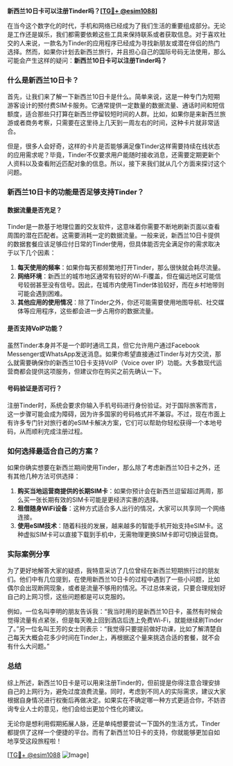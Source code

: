 **新西兰10日卡可以注册Tinder吗？[[TG💪+ @esim1088](https://t.me/s/esim1088)]**

在当今这个数字化的时代，手机和网络已经成为了我们生活的重要组成部分。无论是工作还是娱乐，我们都需要依赖这些工具来保持联系或者获取信息。对于喜欢社交的人来说，一款名为Tinder的应用程序已经成为寻找新朋友或潜在伴侣的热门选择。然而，如果你计划去新西兰旅行，并且担心自己的国际号码无法使用，那么可能会产生这样的疑问：**新西兰10日卡可以注册Tinder吗？**

### 什么是新西兰10日卡？

首先，让我们来了解一下新西兰10日卡是什么。简单来说，这是一种专门为短期游客设计的预付费SIM卡服务。它通常提供一定数量的数据流量、通话时间和短信额度，适合那些只打算在新西兰停留较短时间的人群。比如，如果你是来新西兰旅游或者商务考察，只需要在这里待上几天到一周左右的时间，这种卡片就非常适合。

但是，很多人会好奇，这样的卡片是否能够满足像Tinder这样需要持续在线状态的应用需求呢？毕竟，Tinder不仅要求用户能随时接收消息，还需要定期更新个人资料以及查看附近匹配对象的信息。所以，接下来我们就从几个方面来探讨这个问题。

### 新西兰10日卡的功能是否足够支持Tinder？

#### 数据流量是否充足？
Tinder是一款基于地理位置的交友软件，这意味着你需要不断地刷新页面以查看周围的潜在匹配者。这需要消耗一定的数据流量。一般来说，新西兰10日卡提供的数据套餐应该足够应付日常的Tinder使用，但具体能否完全满足你的需求取决于以下几个因素：

1. **每天使用的频率**：如果你每天都频繁地打开Tinder，那么很快就会耗尽流量。
2. **网络环境**：新西兰的城市地区通常有较好的Wi-Fi覆盖，但在偏远地区可能信号较弱甚至没有信号。因此，在城市内使用Tinder体验较好，而在乡村地带则可能会遇到困难。
3. **其他应用的使用情况**：除了Tinder之外，你还可能需要使用地图导航、社交媒体等应用程序，这些都会进一步占用你的数据流量。

#### 是否支持VoIP功能？
虽然Tinder本身并不是一个即时通讯工具，但它允许用户通过Facebook Messenger或WhatsApp发送消息。如果你希望直接通过Tinder与对方交流，那么就需要确保你的新西兰10日卡支持VoIP（Voice over IP）功能。大多数现代运营商都会提供这项服务，但建议你在购买之前先确认一下。

#### 号码验证是否可行？
注册Tinder时，系统会要求你输入手机号码进行身份验证。对于国际旅客而言，这一步骤可能会成为障碍，因为许多国家的号码格式并不兼容。不过，现在市面上有许多专门针对旅行者的eSIM卡解决方案，它们可以帮助你轻松获得一个本地号码，从而顺利完成注册过程。

### 如何选择最适合自己的方案？

如果你确实想要在新西兰期间使用Tinder，那么除了考虑新西兰10日卡之外，还有其他几种方法可供选择：

1. **购买当地运营商提供的长期SIM卡**：如果你预计会在新西兰逗留超过两周，那么买一张长期有效的SIM卡可能是更经济实惠的选择。
2. **租借随身WiFi设备**：这种方式适合多人出行的情况，大家可以共享同一个网络连接。
3. **使用eSIM技术**：随着科技的发展，越来越多的智能手机开始支持eSIM卡。这种虚拟SIM卡可以直接下载到手机中，无需物理更换SIM卡即可切换运营商。

### 实际案例分享

为了更好地解答大家的疑惑，我特意采访了几位曾经在新西兰短期旅行过的朋友们。他们中有几位提到，在使用新西兰10日卡的过程中遇到了一些小问题，比如偶尔会出现断网现象，或者是流量不够用的情况。不过总体来说，只要合理规划好自己的上网习惯，这些问题都是可以克服的。

例如，一位名叫李明的朋友告诉我：“我当时用的是新西兰10日卡，虽然有时候会觉得流量有点紧张，但是每天晚上回到酒店后连上免费Wi-Fi，就能继续刷Tinder了。”另一位名叫王芳的女士则表示：“我觉得只要提前做好功课，比如了解清楚自己每天大概会花多少时间在Tinder上，再根据这个量来挑选合适的套餐，就不会有什么大问题。”

### 总结

综上所述，新西兰10日卡是可以用来注册Tinder的，但前提是你得注意合理安排自己的上网行为，避免过度浪费流量。同时，考虑到不同人的实际需求，建议大家根据自身情况进行权衡后再做决定。如果实在不确定哪一种方式更适合你，不妨咨询专业人士的意见，他们会给出更加个性化的建议。

无论你是想利用假期拓展人脉，还是单纯想要尝试一下国外的生活方式，Tinder都提供了这样一个便捷的平台。而有了新西兰10日卡的支持，你就能够更加自如地享受这段旅程啦！

[[TG💪+ @esim1088](https://t.me/s/esim1088) ![Image](https://i.postimg.cc/4NQfJmqS/Snipaste-2025-05-13-00-14-12.png)]